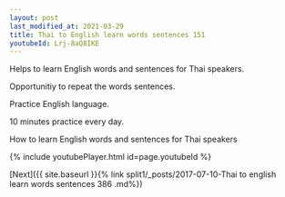 ```yaml
---
layout: post
last_modified_at: 2021-03-29
title: Thai to English learn words sentences 151 
youtubeId: Lrj-8aQ8IKE
---
```

 
 
Helps to learn English words and sentences for Thai speakers.

Opportunitiy to repeat the words sentences. 

Practice English language. 
 
10 minutes practice every day. 
 
How to learn English words and sentences for Thai speakers 
 
{% include youtubePlayer.html id=page.youtubeId %}
 
 
[Next]({{ site.baseurl }}{% link  split1/_posts/2017-07-10-Thai to english learn words sentences 386 .md%})
 
